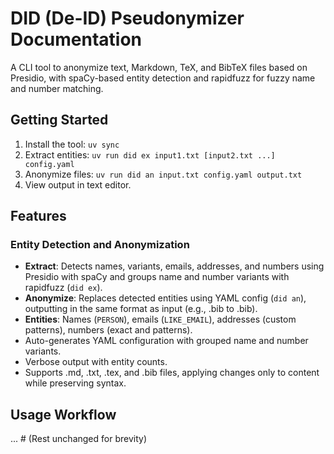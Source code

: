 # DID (De-ID) Pseudonymizer Documentation

A CLI tool to anonymize text, Markdown, TeX, and BibTeX files based on Presidio, with spaCy-based entity detection and rapidfuzz for fuzzy name and number matching.

## Getting Started
1. Install the tool: `uv sync`
2. Extract entities: `uv run did ex input1.txt [input2.txt ...] config.yaml`
3. Anonymize files: `uv run did an input.txt config.yaml output.txt`
4. View output in text editor.

## Features

### Entity Detection and Anonymization
- **Extract**: Detects names, variants, emails, addresses, and numbers using Presidio with spaCy and groups name and number variants with rapidfuzz (`did ex`).
- **Anonymize**: Replaces detected entities using YAML config (`did an`), outputting in the same format as input (e.g., .bib to .bib).
- **Entities**: Names (`PERSON`), emails (`LIKE_EMAIL`), addresses (custom patterns), numbers (exact and patterns).
- Auto-generates YAML configuration with grouped name and number variants.
- Verbose output with entity counts.
- Supports .md, .txt, .tex, and .bib files, applying changes only to content while preserving syntax.

## Usage Workflow
...  # (Rest unchanged for brevity)
